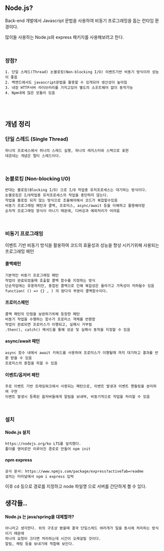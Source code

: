 ## Node.js?
Back-end 개발에서 Javascript 문법을 사용하여 비동기 프로그래밍을 돕는 런타임 환경이다.

많이들 사용하는 Node.js와 express 패키지를 사용해보려고 한다.

<br>

### 장점?
    1. 단일 스레드(Thread) 논블로킹(Non-blocking I/O) 이벤트기반 비동기 방식이라 성능이 좋음
    2. 백엔드에서도 javascript문법을 활용할 수 있게되어 생산성이 높아짐
    3. 내장 HTTP서버 라이브러리를 가지고있어 별도의 소프트웨어 없이 동작가능
    4. Npm내에 많은 모듈이 있음

<br>
<br>

## 개념 정리

### 단일 스레드 (Single Thread)
    하나의 프로세스에서 하나의 스레드 실행, 하나의 레지스터와 스택으로 표현
    대응대는 개념은 멀티 스레드이다.

<br>

### 논블로킹 (Non-blocking I/O)
    반대는 블로킹(Blocking I/O) 으로 I/O 작업중 유저프로세스는 대기하는 방식이다.
    논블로킹은 I/O작업중 유저프로세스의 작업을 중단하지 않는다.
    작업을 블로킹 되지 않는 방식으로 조율해야해서 코드가 복잡할수있음
    비동기 프로그래밍 패턴과 콜백, 프로미스, async/await 등을 이해하고 활용해야함
    순차적 프로그래밍 방식이 아니기 때문에, 디버깅과 예외처리가 어려움

<br>

### 비동기 프로그래밍
이벤트 기반 비동기 방식을 활용하여 코드의 효율성과 성능을 향상 시키기위해 사용되는 프로그래밍 패턴

#### 콜백패턴
    기본적인 비동기 프로그래밍 패턴
    작업이 완료되었을때 호출할 콜백 함수를 지정하는 방식
    단순작업에는 유용하지만, 중첩된 콜백으로 인해 복잡성은 올라가고 가독성이 저하될수 있음
    function( () => {} , ) 의 람다식 부분이 콜백함수이다.

#### 프로미스패턴
    콜백 패턴의 단점을 보완하기위해 등장한 패턴
    비동기 작업을 수행하는 함수가 프로미스 객체를 반환함
    작업이 완료되면 프로미스가 이행되고, 실패시 거부됨
    .then(), catch() 메서드를 통해 성공 및 실패시 동작을 지정할 수 있음

#### async/await 패턴
    async 함수 내에서 await 키워드를 사용하여 프로미스가 이행될때 까지 대기하고 결과를 반환 받을 수 있음
    프로미스의 중첩을 피할 수 있음
#### 이벤트/옵저버 패턴
    주로 이벤트 기반 프레임워크에서 사용되는 패턴으로, 이벤트 발생과 이벤트 핸들링을 분리하여 구현
    이벤트 발생시 등록된 옵저버들에게 알림을 보내며, 비동기적으로 작업을 처리할 수 있음

<br>

### 설치

#### Node.js  설치
    https://nodejs.org/ko LTS를 설치했다.
    폴더를 영어로만 이루어진 경로로 만들어 npm init

#### npm express
    공식 문서: https://www.npmjs.com/package/express?activeTab=readme
    설치는 터미널에서 npm i express 입력

이후 cd 등으로 경로를 지정하고 node 파일명 으로 서버를 간단하게 켤 수 있다.

## 생각들..

#### Node.js 는 java/spring을 대체할까?
    아니라고 생각한다. 위의 구조상 봤을때 결국 단일스레드 여러개가 일을 동시에 처리하는 방식이기 때문에 
    하나의 요청이 크다면 처리하는데 시간이 오래걸릴 것이다. 
    알림, 채팅 등을 보내기에 적합해 보인다.
